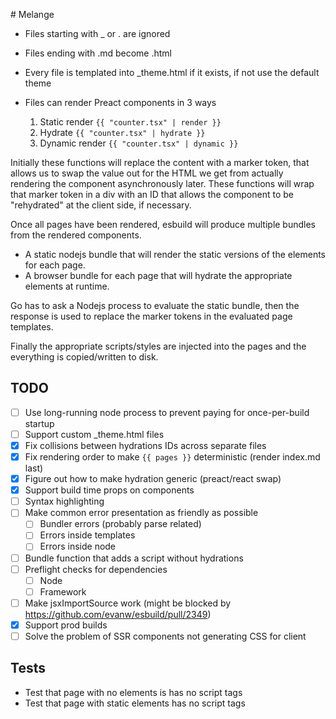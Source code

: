 # Melange

- Files starting with _ or . are ignored
- Files ending with .md become .html
- Every file is templated into _theme.html if it exists, if not use the default theme

- Files can render Preact components in 3 ways
  1. Static render `{{ "counter.tsx" | render }}`
  2. Hydrate `{{ "counter.tsx" | hydrate }}`
  3. Dynamic render `{{ "counter.tsx" | dynamic }}`

Initially these functions will replace the content with a marker token, that allows us to swap the value out for the HTML we get from actually rendering the component asynchronously later. These functions will wrap that marker token in a div with an ID that allows the component to be "rehydrated" at the client side, if necessary.

Once all pages have been rendered, esbuild will produce multiple bundles from the rendered components.
- A static nodejs bundle that will render the static versions of the elements for each page. 
- A browser bundle for each page that will hydrate the appropriate elements at runtime.

Go has to ask a Nodejs process to evaluate the static bundle, then the response is used to replace the marker tokens in the evaluated page templates.

Finally the appropriate scripts/styles are injected into the pages and the everything is copied/written to disk.

## TODO
- [ ] Use long-running node process to prevent paying for once-per-build startup
- [ ] Support custom _theme.html files
- [x] Fix collisions between hydrations IDs across separate files
- [x] Fix rendering order to make `{{ pages }}` deterministic (render index.md last)
- [x] Figure out how to make hydration generic (preact/react swap)
- [x] Support build time props on components
- [ ] Syntax highlighting
- [ ] Make common error presentation as friendly as possible
  - [ ] Bundler errors (probably parse related)
  - [ ] Errors inside templates
  - [ ] Errors inside node
- [ ] Bundle function that adds a script without hydrations
- [ ] Preflight checks for dependencies
  - [ ] Node
  - [ ] Framework
- [ ] Make jsxImportSource work (might be blocked by https://github.com/evanw/esbuild/pull/2349)
- [x] Support prod builds
- [ ] Solve the problem of SSR components not generating CSS for client

## Tests
- Test that page with no elements is has no script tags
- Test that page with static elements has no script tags
